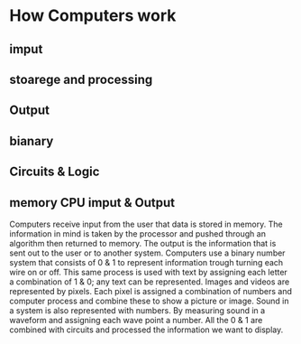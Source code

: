 # How Computers work

## imput
 
## stoarege and processing

## Output

## bianary

## Circuits & Logic

## memory CPU imput & Output

Computers receive input from the user that data is stored in memory. The information in mind is taken by the processor and pushed through an algorithm then returned to memory.
The output is the information that is sent out to the user or to another system.
Computers use a binary number system that consists of 0 & 1 to represent information trough turning each wire on or off. This same process is used with text by assigning each letter a combination of 1 & 0; any text can be represented.
Images and videos are represented by pixels. Each pixel is assigned a combination of numbers and computer process and combine these to show a picture or image.
Sound in a system is also represented with numbers. By measuring sound in a waveform and assigning each wave point a number.
All the 0 & 1 are combined with circuits and processed the information we want to display.